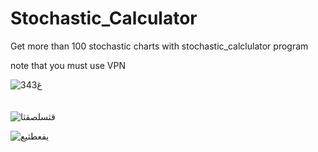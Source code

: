 # Stochastic_Calculator

Get more than 100 stochastic charts with stochastic_calclulator program

note that you must use VPN



![34غ3](https://user-images.githubusercontent.com/37404187/122449711-6b3e2180-cfbb-11eb-8ede-1c524dacb58e.PNG)
<br>
<br>
<br>
![قثسلصقثا](https://user-images.githubusercontent.com/37404187/122449738-72fdc600-cfbb-11eb-94e6-3459ff1a41b5.PNG)


![یفعطثیع](https://user-images.githubusercontent.com/37404187/122449747-75f8b680-cfbb-11eb-88a9-9f2f1b1d7a72.PNG)
